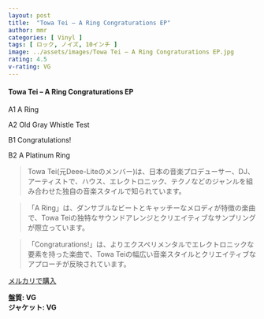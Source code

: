```yaml
---
layout: post
title:  "Towa Tei – A Ring Congraturations EP"
author: mmr
categories: [ Vinyl ]
tags: [ ロック, ノイズ, 10インチ ]
image: ../assets/images/Towa Tei – A Ring Congraturations EP.jpg
rating: 4.5
v-rating: VG
---
```


#### Towa Tei – A Ring Congraturations EP

A1  A Ring

A2  Old Gray Whistle Test

B1  Congratulations!

B2  A Platinum Ring

> Towa Tei(元Deee-Liteのメンバー)は、日本の音楽プロデューサー、DJ、アーティストで、ハウス、エレクトロニック、テクノなどのジャンルを組み合わせた独自の音楽スタイルで知られています。

> 「A Ring」は、ダンサブルなビートとキャッチーなメロディが特徴の楽曲で、Towa Teiの独特なサウンドアレンジとクリエイティブなサンプリングが際立っています。

> 「Congraturations!」は、よりエクスペリメンタルでエレクトロニックな要素を持った楽曲で、Towa Teiの幅広い音楽スタイルとクリエイティブなアプローチが反映されています。



[メルカリで購入](https://jp.mercari.com/item/m60231112636)


<div class="mt-4 mb-4 d-flex align-items-center">
<strong class="mr-1">盤質: VG</strong>
</div>
<div class="mt-4 mb-4 d-flex align-items-center">
<strong class="mr-1">ジャケット: VG</strong>
</div>